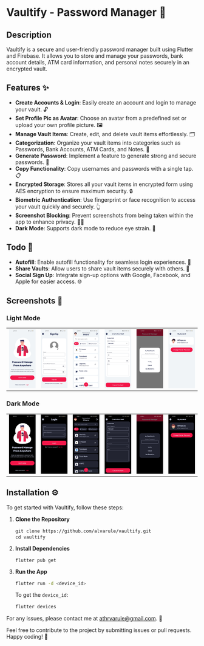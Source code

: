 # Vaultify - Password Manager 🔐

## Description
Vaultify is a secure and user-friendly password manager built using Flutter and Firebase. It allows you to store and manage your passwords, bank account details, ATM card information, and personal notes securely in an encrypted vault.

## Features ✨
- **Create Accounts & Login**: Easily create an account and login to manage your vault. 🔓
- **Set Profile Pic as Avatar**: Choose an avatar from a predefined set or upload your own profile picture. 🖼️
- **Manage Vault Items**: Create, edit, and delete vault items effortlessly. 🗂️
- **Categorization**: Organize your vault items into categories such as Passwords, Bank Accounts, ATM Cards, and Notes. 📂
- **Generate Password**: Implement a feature to generate strong and secure passwords. 🔑
- **Copy Functionality**: Copy usernames and passwords with a single tap. 📋
- **Encrypted Storage**: Stores all your vault items in encrypted form using AES encryption to ensure maximum security. 🔒
- **Biometric Authentication**: Use fingerprint or face recognition to access your vault quickly and securely. 👆
- **Screenshot Blocking**: Prevent screenshots from being taken within the app to enhance privacy. 🚫📸
- **Dark Mode**: Supports dark mode to reduce eye strain. 🌙

## Todo 📝
- **Autofill**: Enable autofill functionality for seamless login experiences. 📝
- **Share Vaults**: Allow users to share vault items securely with others. 🔗
- **Social Sign Up**: Integrate sign-up options with Google, Facebook, and Apple for easier access. 🌐

## Screenshots 📸

### Light Mode
|  |  |  |  |  |  |
| --- | --- | --- | --- | --- | --- |
| ![Onboarding UI](screenshots/onboarding-light.jpg) | ![Sign Up UI](screenshots/sign-up-light.jpg) | ![Home Page UI](screenshots/home-light.jpg) | ![Create Vault UI](screenshots/create-vault-light.jpg) | ![Biometrics Authentication UI](screenshots/biometrics-auth-light.jpg) |  ![Account Settings UI](screenshots/account-settings-light.jpg) |

### Dark Mode
|  |  |  |  |  |  |
| --- | --- | --- | --- | --- | --- |
| ![Onboarding UI](screenshots/onboarding-dark.jpg) | ![Sign Up UI](screenshots/login-dark.jpg) | ![Home Page UI](screenshots/home-dark.jpg) | ![Create Vault UI](screenshots/create-vault-dark.jpg) | ![Biometrics Authentication UI](screenshots/biometrics-auth-dark.jpg) |  ![Account Settings UI](screenshots/account-settings-dark.jpg) |

## Installation ⚙️
To get started with Vaultify, follow these steps:

1. **Clone the Repository**
   ```
   git clone https://github.com/alvarule/vaultify.git
   cd vaultify
   ```

2. **Install Dependencies**
    ```
    flutter pub get
    ```
    
3. **Run the App**
    ```bash
    flutter run -d <device_id>
    ```

    To get the `device_id`:
    ```bash
    flutter devices
    ```

For any issues, please contact me at [athrvarule@gmail.com](mailto:athrvarule@gmail.com). 📧


Feel free to contribute to the project by submitting issues or pull requests. Happy coding! 🎉
